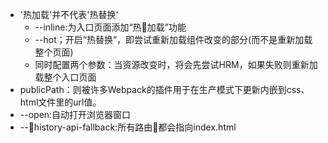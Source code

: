 * '热加载'并不代表'热替换'
    * --inline:为入口页面添加“热加载”功能
    * --hot；开启“热替换”，即尝试重新加载组件改变的部分(而不是重新加载整个页面)
    * 同时配置两个参数：当资源改变时，将会先尝试HRM，如果失败则重新加载整个入口页面
* publicPath：则被许多Webpack的插件用于在生产模式下更新内嵌到css、html文件里的url值。
* --open:自动打开浏览器窗口
* --history-api-fallback:所有路由都会指向index.html